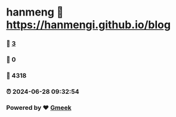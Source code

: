 # hanmeng :link: https://hanmengi.github.io/blog 
### :page_facing_up: [3](https://hanmengi.github.io/blog/tag.html) 
### :speech_balloon: 0 
### :hibiscus: 4318 
### :alarm_clock: 2024-06-28 09:32:54 
### Powered by :heart: [Gmeek](https://github.com/Meekdai/Gmeek)
